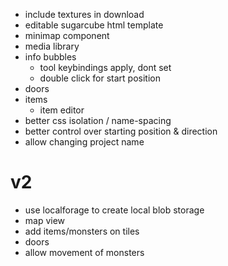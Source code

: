 - include textures in download
- editable sugarcube html template
- minimap component
- media library
- info bubbles
  - tool keybindings apply, dont set
  - double click for start position
- doors
- items
  - item editor
- better css isolation / name-spacing
- better control over starting position & direction
- allow changing project name


# v2
- use localforage to create local blob storage
- map view
- add items/monsters on tiles
- doors
- allow movement of monsters


